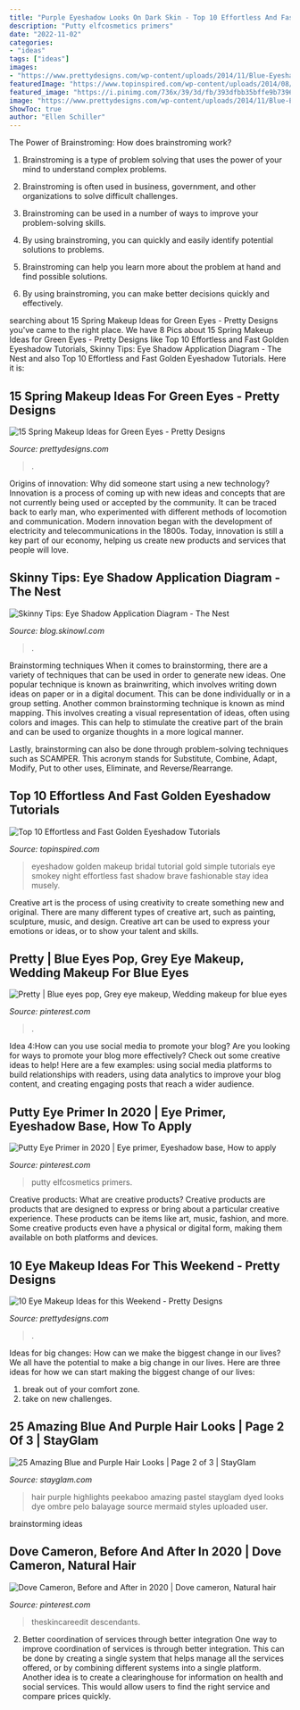 ```yaml
---
title: "Purple Eyeshadow Looks On Dark Skin - Top 10 Effortless And Fast Golden Eyeshadow Tutorials"
description: "Putty elfcosmetics primers"
date: "2022-11-02"
categories:
- "ideas"
tags: ["ideas"]
images:
- "https://www.prettydesigns.com/wp-content/uploads/2014/11/Blue-Eyeshadow.jpg"
featuredImage: "https://www.topinspired.com/wp-content/uploads/2014/08/golden-eyeshadow-6.jpg"
featured_image: "https://i.pinimg.com/736x/39/3d/fb/393dfbb35bffe9b7396a9a80c53d2623.jpg"
image: "https://www.prettydesigns.com/wp-content/uploads/2014/11/Blue-Eyeshadow.jpg"
ShowToc: true
author: "Ellen Schiller"
---
```



The Power of Brainstroming: How does brainstroming work?
1. Brainstroming is a type of problem solving that uses the power of your mind to understand complex problems.
2. Brainstroming is often used in business, government, and other organizations to solve difficult challenges.

3. Brainstroming can be used in a number of ways to improve your problem-solving skills.

4. By using brainstroming, you can quickly and easily identify potential solutions to problems.

5. Brainstroming can help you learn more about the problem at hand and find possible solutions.

6. By using brainstroming, you can make better decisions quickly and effectively.

	

		
searching about 15 Spring Makeup Ideas for Green Eyes - Pretty Designs you've came to the right place. We have 8 Pics about 15 Spring Makeup Ideas for Green Eyes - Pretty Designs like Top 10 Effortless and Fast Golden Eyeshadow Tutorials, Skinny Tips: Eye Shadow Application Diagram - The Nest and also Top 10 Effortless and Fast Golden Eyeshadow Tutorials. Here it is:
		
    
## 15 Spring Makeup Ideas For Green Eyes - Pretty Designs

<img loading=lazy src="http://www.prettydesigns.com/wp-content/uploads/2015/03/Nude-Makeup-for-Green-Eyes.jpg" onerror="this.onerror=null;this.src='https://tse1.mm.bing.net/th?id=OIP.us_vQfn2p642nC6gxz9DFwAAAA&amp;pid=15.1';" alt="15 Spring Makeup Ideas for Green Eyes - Pretty Designs">

_Source: prettydesigns.com_

>. 

	

Origins of innovation: Why did someone start using a new technology?
Innovation is a process of coming up with new ideas and concepts that are not currently being used or accepted by the community. It can be traced back to early man, who experimented with different methods of locomotion and communication. Modern innovation began with the development of electricity and telecommunications in the 1800s. Today, innovation is still a key part of our economy, helping us create new products and services that people will love.

    
## Skinny Tips: Eye Shadow Application Diagram - The Nest

<img loading=lazy src="https://blog.skinowl.com/wp-content/uploads/2013/05/eye-shadow-diagram.jpg" onerror="this.onerror=null;this.src='https://tse3.mm.bing.net/th?id=OIP.BzkV8ZtwTtcQjy2Lk2vekwHaJ4&amp;pid=15.1';" alt="Skinny Tips: Eye Shadow Application Diagram - The Nest">

_Source: blog.skinowl.com_

>. 

	

Brainstorming techniques
When it comes to brainstorming, there are a variety of techniques that can be used in order to generate new ideas. One popular technique is known as brainwriting, which involves writing down ideas on paper or in a digital document. This can be done individually or in a group setting.
Another common brainstorming technique is known as mind mapping. This involves creating a visual representation of ideas, often using colors and images. This can help to stimulate the creative part of the brain and can be used to organize thoughts in a more logical manner.

Lastly, brainstorming can also be done through problem-solving techniques such as SCAMPER. This acronym stands for Substitute, Combine, Adapt, Modify, Put to other uses, Eliminate, and Reverse/Rearrange.

    
## Top 10 Effortless And Fast Golden Eyeshadow Tutorials

<img loading=lazy src="https://www.topinspired.com/wp-content/uploads/2014/08/golden-eyeshadow-6.jpg" onerror="this.onerror=null;this.src='https://tse2.mm.bing.net/th?id=OIP.OCH0syTu_WRLClxu2d4WxgHaHW&amp;pid=15.1';" alt="Top 10 Effortless and Fast Golden Eyeshadow Tutorials">

_Source: topinspired.com_

>eyeshadow golden makeup bridal tutorial gold simple tutorials eye smokey night effortless fast shadow brave fashionable stay idea musely. 

	

Creative art is the process of using creativity to create something new and original. There are many different types of creative art, such as painting, sculpture, music, and design. Creative art can be used to express your emotions or ideas, or to show your talent and skills.

    
## Pretty | Blue Eyes Pop, Grey Eye Makeup, Wedding Makeup For Blue Eyes

<img loading=lazy src="https://i.pinimg.com/736x/71/3a/ea/713aea09737075e6091517285796032a--blue-eyes-pop-makeup-tricks.jpg" onerror="this.onerror=null;this.src='https://tse2.mm.bing.net/th?id=OIP.prM361coNuHjeNNG0XsHEgHaL8&amp;pid=15.1';" alt="Pretty | Blue eyes pop, Grey eye makeup, Wedding makeup for blue eyes">

_Source: pinterest.com_

>. 

	

Idea 4:How can you use social media to promote your blog?
Are you looking for ways to promote your blog more effectively? Check out some creative ideas to help! Here are a few examples: using social media platforms to build relationships with readers, using data analytics to improve your blog content, and creating engaging posts that reach a wider audience.

    
## Putty Eye Primer In 2020 | Eye Primer, Eyeshadow Base, How To Apply

<img loading=lazy src="https://i.pinimg.com/736x/bc/ab/10/bcab1090695fba11d9bbb3db2330d0e4.jpg" onerror="this.onerror=null;this.src='https://tse1.mm.bing.net/th?id=OIP.YRJcZTcti7FRaJRrw2uVcQHaHa&amp;pid=15.1';" alt="Putty Eye Primer in 2020 | Eye primer, Eyeshadow base, How to apply">

_Source: pinterest.com_

>putty elfcosmetics primers. 

	

Creative products: What are creative products?
Creative products are products that are designed to express or bring about a particular creative experience. These products can be items like art, music, fashion, and more. Some creative products even have a physical or digital form, making them available on both platforms and devices.

    
## 10 Eye Makeup Ideas For This Weekend - Pretty Designs

<img loading=lazy src="https://www.prettydesigns.com/wp-content/uploads/2014/11/Blue-Eyeshadow.jpg" onerror="this.onerror=null;this.src='https://tse3.mm.bing.net/th?id=OIP.Z9lWGs8HLrCQ-MrdYezmzQHaQN&amp;pid=15.1';" alt="10 Eye Makeup Ideas for this Weekend - Pretty Designs">

_Source: prettydesigns.com_

>. 

	

Ideas for big changes: How can we make the biggest change in our lives?
We all have the potential to make a big change in our lives. Here are three ideas for how we can start making the biggest change of our lives:
1. break out of your comfort zone.
2. take on new challenges.

    
## 25 Amazing Blue And Purple Hair Looks | Page 2 Of 3 | StayGlam

<img loading=lazy src="https://stayglam.com/wp-content/uploads/2016/05/theniksters_13126685_566096663563895_493421370_n.jpg" onerror="this.onerror=null;this.src='https://tse1.mm.bing.net/th?id=OIP.cIdbhUHf0f1lHAVEFXuWzQAAAA&amp;pid=15.1';" alt="25 Amazing Blue and Purple Hair Looks | Page 2 of 3 | StayGlam">

_Source: stayglam.com_

>hair purple highlights peekaboo amazing pastel stayglam dyed looks dye ombre pelo balayage source mermaid styles uploaded user. 

	
 brainstorming ideas 
    
## Dove Cameron, Before And After In 2020 | Dove Cameron, Natural Hair

<img loading=lazy src="https://i.pinimg.com/736x/39/3d/fb/393dfbb35bffe9b7396a9a80c53d2623.jpg" onerror="this.onerror=null;this.src='https://tse2.mm.bing.net/th?id=OIP.QMvLbFtXHMfTai0NrYI90AHaLH&amp;pid=15.1';" alt="Dove Cameron, Before and After in 2020 | Dove cameron, Natural hair">

_Source: pinterest.com_

>theskincareedit descendants. 

	

2) Better coordination of services through better integration
One way to improve coordination of services is through better integration. This can be done by creating a single system that helps manage all the services offered, or by combining different systems into a single platform. Another idea is to create a clearinghouse for information on health and social services. This would allow users to find the right service and compare prices quickly.

